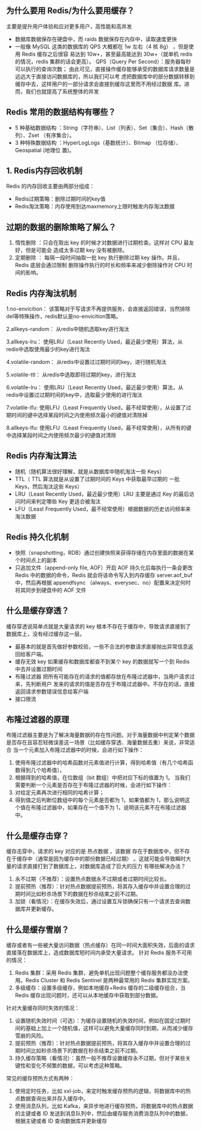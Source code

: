 ## 为什么要⽤ Redis/为什么要⽤缓存？
主要是提升用户体验和应对更多用户，高性能和高并发
- 数据库数据保存在硬盘中，而 raids 数据保存在内存中，读取速度更快
- ⼀般像 MySQL 这类的数据库的 QPS ⼤概都在 1w 左右（4 核 8g） ，但是使⽤ Redis 缓存之后很容
  易达到 10w+，甚⾄最⾼能达到 30w+（就单机 redis 的情况，redis 集群的话会更⾼）。
  QPS（Query Per Second）：服务器每秒可以执⾏的查询次数；
  由此可⻅，直接操作缓存能够承受的数据库请求数量是远远⼤于直接访问数据库的，所以我们可以考
  虑把数据库中的部分数据转移到缓存中去，这样⽤户的⼀部分请求会直接到缓存这⾥⽽不⽤经过数据
  库。进⽽，我们也就提⾼了系统整体的并发

## Redis 常⽤的数据结构有哪些？
- 5 种基础数据结构 ：String（字符串）、List（列表）、Set（集合）、Hash（散列）、Zset
（有序集合）。
- 3 种特殊数据结构 ：HyperLogLogs（基数统计）、Bitmap （位存储）、Geospatial (地理位
置)。
## 1. Redis内存回收机制
Redis 的内存回收主要由两部分组成：
- Redis过期策略：删除过期时间的key值
- Redis淘汰策略：内存使用到达maxmemory上限时触发内存淘汰数据
## 过期的数据的删除策略了解么？
1. 惰性删除 ：只会在取出 key 的时候才对数据进⾏过期检查。这样对 CPU 最友好，但是可能会
   造成太多过期 key 没有被删除。
2. 定期删除 ： 每隔⼀段时间抽取⼀批 key 执⾏删除过期 key 操作。并且，Redis 底层会通过限制
   删除操作执⾏的时⻓和频率来减少删除操作对 CPU 时间的影响。
## Redis 内存淘汰机制
1.no-envicition：
该策略对于写请求不再提供服务，会直接返回错误，当然排除del等特殊操作，redis默认是no-envicition策略。

2.allkeys-random：
从redis中随机选取key进行淘汰

3.allkeys-lru：
使用LRU（Least Recently Used，最近最少使用）算法，从redis中选取使用最少的key进行淘汰

4.volatile-random：
从redis中设置过过期时间的key，进行随机淘汰

5.volatile-ttl：
从redis中选取即将过期的key，进行淘汰

6.volatile-lru：
使用LRU（Least Recently Used，最近最少使用）算法，从redis中设置过过期时间的key中，选取最少使用的进行淘汰

7.volatile-lfu:
使用LFU（Least Frequently Used，最不经常使用），从设置了过期时间的键中选择某段时间之内使用频次最小的键值对清除掉

8.allkeys-lfu:
使用LFU（Least Frequently Used，最不经常使用），从所有的键中选择某段时间之内使用频次最少的键值对清除
## Redis 内存淘汰算法
- 随机（随机算法很好理解，就是从数据库中随机淘汰一些 Keys）
- TTL（ TTL 算法就是从设置了过期时间的 Keys 中获取最早过期的 一批 Keys，然后淘汰这些 Keys）
- LRU（Least Recently Used，最近最少使用）LRU 主要是通过 Key 的最后访问时间来判定哪些 Key 更适合被淘汰
- LFU（Least Frequently Used，最不经常使用）根据数据的历史访问频率来淘汰数据
## Redis 持久化机制
- 快照（snapshotting，RDB）通过创建快照来获得存储在内存⾥⾯的数据在某个时间点上的副本
- 只追加⽂件（append-only file, AOF）开启 AOF 持久化后每执⾏⼀条会更改 Redis 中的数据的命令，Redis 就会将该命令写⼊到内存缓存
  server.aof_buf 中，然后再根据 appendfsync （always、everysec、no）配置来决定何时将其同步到硬盘中的 AOF ⽂件
## 什么是缓存穿透？
缓存穿透说简单点就是⼤量请求的 key 根本不存在于缓存中，导致请求直接到了数据库上，没有经过缓存这⼀层。
- 最基本的就是⾸先做好参数校验，⼀些不合法的参数请求直接抛出异常信息返回给客户端。
- 缓存⽆效 key 如果缓存和数据库都查不到某个 key 的数据就写⼀个到 Redis 中去并设置过期时间
- 布隆过滤器 把所有可能存在的请求的值都存放在布隆过滤器中，当⽤户请求过来，先判断⽤户
  发来的请求的值是否存在于布隆过滤器中。不存在的话，直接返回请求参数错误信息给客户端
- 接口限流
## 布隆过滤器的原理
布隆过滤器主要是为了解决海量数据的存在性问题。对于海量数据中判定某个数据是否存在且容忍轻微误差这一场景（比如缓存穿透、海量数据去重）来说，非常适合
当一个元素加入布隆过滤器中的时候，会进行如下操作：
1. 使用布隆过滤器中的哈希函数对元素值进行计算，得到哈希值（有几个哈希函数得到几个哈希值）。
2. 根据得到的哈希值，在位数组（bit 数组）中把对应下标的值置为 1。
当我们需要判断一个元素是否存在于布隆过滤器的时候，会进行如下操作： 
1. 对给定元素再次进行相同的哈希计算；
2. 得到值之后判断位数组中的每个元素是否都为 1，如果值都为 1，那么说明这个值在布隆过滤器中，如果存在一个值不为 1，说明该元素不在布隆过滤器中。
## 什么是缓存击穿？
缓存击穿中，请求的 key 对应的是 热点数据 ，该数据 存在于数据库中，但不存在于缓存中（通常是因为缓存中的那份数据已经过期） 。这就可能会导致瞬时大量的请求直接打到了数据库上，对数据库造成了巨大的压力
有哪些解决办法？
1. 永不过期（不推荐）：设置热点数据永不过期或者过期时间比较长。
2. 提前预热（推荐）：针对热点数据提前预热，将其存入缓存中并设置合理的过期时间比如秒杀场景下的数据在秒杀结束之前不过期。
3. 加锁（看情况）：在缓存失效后，通过设置互斥锁确保只有一个请求去查询数据库并更新缓存。

## 什么是缓存雪崩？
缓存或者有⼀些被⼤量访问数据（热点缓存）在同一时间大面积失效，后面的请求直接落在数据库上，造成数据库短时间内承受大量请求。
针对 Redis 服务不可⽤的情况：
1. Redis 集群：采用 Redis 集群，避免单机出现问题整个缓存服务都没办法使用。Redis Cluster 和 Redis Sentinel 是两种最常用的 Redis 集群实现方案。
2. 多级缓存：设置多级缓存，例如本地缓存+Redis 缓存的二级缓存组合，当 Redis 缓存出现问题时，还可以从本地缓存中获取到部分数据。

针对大量缓存同时失效的情况：
1. 设置随机失效时间（可选）：为缓存设置随机的失效时间，例如在固定过期时间的基础上加上一个随机值，这样可以避免大量缓存同时到期，从而减少缓存雪崩的风险。
2. 提前预热（推荐）：针对热点数据提前预热，将其存入缓存中并设置合理的过期时间比如秒杀场景下的数据在秒杀结束之前不过期。
3. 持久缓存策略（看情况）：虽然一般不推荐设置缓存永不过期，但对于某些关键性和变化不频繁的数据，可以考虑这种策略。

常见的缓存预热方式有两种：
1. 使用定时任务，比如 xxl-job，来定时触发缓存预热的逻辑，将数据库中的热点数据查询出来并存入缓存中。
2. 使用消息队列，比如 Kafka，来异步地进行缓存预热，将数据库中的热点数据的主键或者 ID 发送到消息队列中，然后由缓存服务消费消息队列中的数据，根据主键或者 ID 查询数据库并更新缓存

